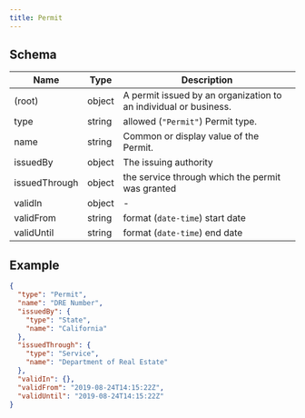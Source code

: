 ```yaml
---
title: Permit
---
```

## Schema

| Name | Type | Description |
|---|---|---|
| (root) | object | A permit issued by an organization to an individual or business. |
| type | string | allowed (`"Permit"`) Permit type. |
| name | string | Common or display value of the Permit. |
| issuedBy | object | The issuing authority |
| issuedThrough | object | the service through which the permit was granted |
| validIn | object | - |
| validFrom | string | format (`date-time`) start date |
| validUntil | string | format (`date-time`) end date |

## Example



```json
{
  "type": "Permit",
  "name": "DRE Number",
  "issuedBy": {
    "type": "State",
    "name": "California"
  },
  "issuedThrough": {
    "type": "Service",
    "name": "Department of Real Estate"
  },
  "validIn": {},
  "validFrom": "2019-08-24T14:15:22Z",
  "validUntil": "2019-08-24T14:15:22Z"
}
```
